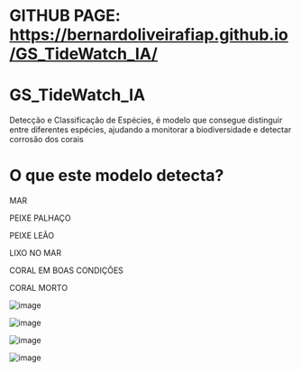 # GITHUB PAGE: https://bernardoliveirafiap.github.io/GS_TideWatch_IA/


# GS_TideWatch_IA
Detecção e Classificação de Espécies, é modelo que consegue distinguir entre diferentes espécies, ajudando a monitorar a biodiversidade e detectar
corrosão dos corais 


# O que este modelo detecta?

MAR

PEIXE PALHAÇO

PEIXE LEÃO

LIXO NO MAR

CORAL EM BOAS CONDIÇÕES

CORAL MORTO



![image](https://github.com/BernardoliveiraFiap/GS_TideWatch_IA/assets/126569987/89b4c9e8-082d-4e74-950e-87cebf12180c)

![image](https://github.com/BernardoliveiraFiap/GS_TideWatch_IA/assets/126569987/e4e9ee82-77ad-4325-a628-f2d14d00e5aa)



![image](https://github.com/BernardoliveiraFiap/GS_TideWatch_IA/assets/126569987/5e62296d-c1eb-44ce-b2c2-d72b45957f93)

![image](https://github.com/BernardoliveiraFiap/GS_TideWatch_IA/assets/126569987/8ce5cbe0-97e9-4834-a4d0-71ea5977789e)

